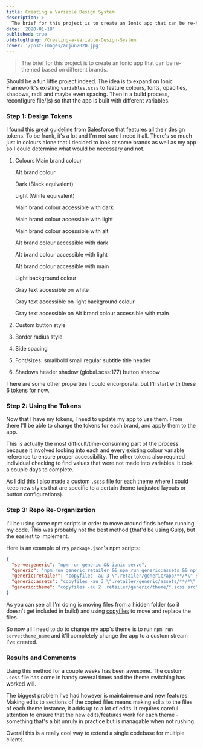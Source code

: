 ```yaml
---
title: Creating a Variable Design System
description: >-
  The brief for this project is to create an Ionic app that can be re-themed based on different brands.
date: '2020-01-18'
published: true
oldslugthing: /Creating-a-Variable-Design-System
cover: '/post-images/arjun2020.jpg'
---
```


> The brief for this project is to create an Ionic app that can be re-themed based on different brands.

Should be a fun little project indeed. The idea is to expand on Ionic Framework's existing `variables.scss` to feature colours, fonts, opacities, shadows, radii and maybe even spacing. Then in a build process, reconfigure file/(s) so that the app is built with different variables.

### Step 1: Design Tokens

I found [this great guideline](https://www.lightningdesignsystem.com/design-tokens) from Salesforce that features all their design tokens. To be frank, it's a lot and I'm not sure I need it all. There's so much just in colours alone that I decided to look at some brands as well as my app so I could determine what would be necessary and not.

1. Colours
   Main brand colour

   Alt brand colour

   Dark (Black equivalent)

   Light (White equivalent)

   Main brand colour accessible with dark

   Main brand colour accessible with light

   Main brand colour accessible with alt

   Alt brand colour accessible with dark

   Alt brand colour accessible with light

   Alt brand colour accessible with main

   Light background colour

   Gray text accessible on white

   Gray text accessible on light background colour

   Gray text accessible on Alt brand colour accessible with main

2. Custom button style

3. Border radius style

4. Side spacing

5. Font/sizes:
   smallbold
   small
   regular
   subtitle
   title
   header

6. Shadows
   header shadow (global.scss:177)
   button shadow

There are some other properties I could encorporate, but I'll start with these 6 tokens for now.

### Step 2: Using the Tokens

Now that I have my tokens, I need to update my app to use them. From there I'll be able to change the tokens for each brand, and apply them to the app.

This is actually the most difficult/time-consuming part of the process because it involved looking into each and every existing colour variable reference to ensure proper accessibility. The other tokens also required individual checking to find values that were not made into variables. It took a couple days to complete.

As I did this I also made a custom `.scss` file for each theme where I could keep new styles that are specific to a certain theme (adjusted layouts or button configurations).

### Step 3: Repo Re-Organization

I'll be using some npm scripts in order to move around finds before running my code. This was probably not the best method (that'd be using Gulp), but the easiest to implement.

Here is an example of my `package.json`'s npm scripts:

```json
{
  "serve:generic": "npm run generic && ionic serve",
  "generic": "npm run generic:retailer && npm run generic:assets && npm run generic:theme",
  "generic:retailer": "copyfiles -au 3 \".retailer/generic/app/**/*\" src/app",
  "generic:assets": "copyfiles -au 3 \".retailer/generic/assets/**/*\" src/assets",
  "generic:theme": "copyfiles -au 2 .retailer/generic/theme/*.scss src"
}
```

As you can see all I'm doing is moving files from a hidden folder (so it doesn't get included in build) and using [copyfiles](https://github.com/calvinmetcalf/copyfiles) to move and replace the files.

So now all I need to do to change my app's theme is to run `npm run serve:theme_name` and it'll completely change the app to a custom stream I've created.

### Results and Comments

Using this method for a couple weeks has been awesome. The custom `.scss` file has come in handy several times and the theme switching has worked will.

The biggest problem I've had however is maintainence and new features. Making edits to sections of the copied files means making edits to the files of each theme instance, it adds up to a lot of edits. It requires careful attention to ensure that the new edits/features work for each theme - something that's a bit unruly in practice but is managable when not rushing.

Overall this is a really cool way to extend a single codebase for multiple clients.
